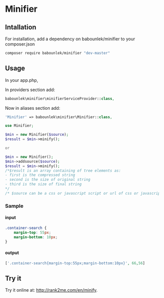 # Minifier
## Intallation
For installation, add a dependency on babounlek/minifier to your composer.json

```sh
composer require babounlek/minifier "dev-master"
```

## Usage
In your app.php,

In providers section add:

```php
babounlek\minifier\minifierServiceProvider::class,
```
Now in aliases section add:

```php
'Minifier' => babounlek\minifier\Minifier::class,
```

```php
use Minifier;

$min = new Minifier($source);
$result = $min->minify();

or

$min = new Minifier();
$min->addsource($source);
$result = $min->minify();
/*$result is an array containing of tree elements as:
- first is the compressed string
- second is the size of original string
- third is the size of final string
*/
/* $source can be a css or javascript script or url of css or javascript file*/
```

### Sample
#### input
```css
.container-search {
	margin-top: 55px;
	margin-bottom: 10px;
}
```
#### output
```php
['.container-search{margin-top:55px;margin-bottom:10px}', 66,56]
```

## Try it
Try it online at: <http://rank2me.com/en/minify>.
